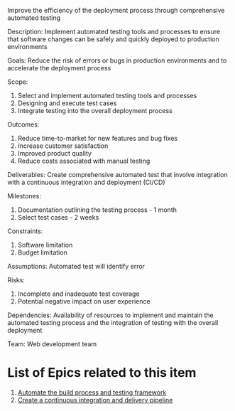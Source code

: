 Improve the efficiency of the deployment process through comprehensive automated testing

Description: Implement automated testing tools and processes to ensure that software changes can be safely and quickly deployed to production environments

Goals: Reduce the risk of errors or bugs in production environments and to accelerate the deployment process

Scope: 
  1) Select and implement automated testing tools and processes
  2) Designing and execute test cases
  3) Integrate testing into the overall deployment process

Outcomes:
  1) Reduce time-to-market for new features and bug fixes
  2) Increase customer satisfaction
  3) Improved product quality
  4) Reduce costs associated with manual testing 

Deliverables: Create comprehensive automated test that involve integration with a continuous integration and deployment (CI/CD)

Milestones: 
  1) Documentation outlining the testing process - 1 month
  2) Select test cases - 2 weeks

Constraints: 
  1) Software limitation
  2) Budget limitation

Assumptions: Automated test will identify error

Risks: 
  1) Incomplete and inadequate test coverage
  2) Potential negative impact on user experience

Dependencies:  Availability of resources to implement and maintain the automated testing process and the integration of testing with the overall deployment

Team: Web development team

# List of Epics related to this item

1) [Automate the build process and testing framework](https://github.com/jnarlyv/mywebclass-agile-docs/blob/projectmod/documentation/templates/theme/initiatives/epics/automate.md)
2) [Create a continuous integration and delivery pipeline](https://github.com/jnarlyv/mywebclass-agile-docs/blob/projectmod/documentation/templates/theme/initiatives/epics/cicd.md)
